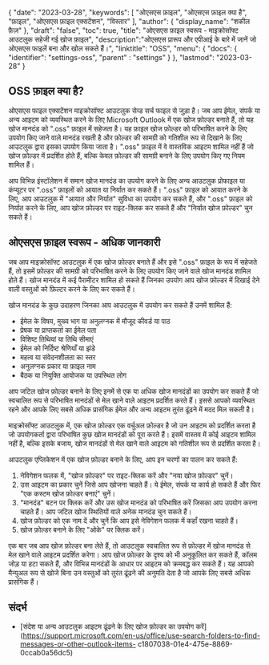 {
"date": "2023-03-28",
  "keywords": [
"ओएसएस फ़ाइल",
"ओएसएस फ़ाइल क्या है",
"फ़ाइल",
"ओएसएस फ़ाइल एक्सटेंशन",
"विस्तार"
],
  "author": {
"display_name": "शकील फ़ैज़"
},
"draft": "false",
"toc": true,
"title": "ओएसएस फ़ाइल स्वरूप - माइक्रोसॉफ्ट आउटलुक सहेजी गई खोज फ़ाइल",
  "description":"ओएसएस प्रारूप और एपीआई के बारे में जानें जो ओएसएस फाइलें बना और खोल सकते हैं।",
"linktitle": "OSS",
  "menu": {
    "docs": {
      "identifier": "settings-oss",
"parent" : "settings"
}
},
"lastmod": "2023-03-28"
}

## OSS फ़ाइल क्या है?

ओएसएस फाइल एक्सटेंशन माइक्रोसॉफ्ट आउटलुक सेव्ड सर्च फाइल से जुड़ा है। जब आप ईमेल, संपर्क या अन्य आइटम को व्यवस्थित करने के लिए Microsoft Outlook में एक खोज फ़ोल्डर बनाते हैं, तो यह खोज मानदंड को ".oss" फ़ाइल में सहेजता है। यह फ़ाइल खोज फ़ोल्डर को परिभाषित करने के लिए उपयोग किए जाने वाले मानदंड रखती है और फ़ोल्डर की सामग्री को गतिशील रूप से दिखाने के लिए आउटलुक द्वारा इसका उपयोग किया जाता है। ".oss" फ़ाइल में वे वास्तविक आइटम शामिल नहीं हैं जो खोज फ़ोल्डर में प्रदर्शित होते हैं, बल्कि केवल फ़ोल्डर की सामग्री बनाने के लिए उपयोग किए गए नियम शामिल हैं।

आप विभिन्न इंस्टॉलेशन में समान खोज मानदंड का उपयोग करने के लिए अन्य आउटलुक प्रोफाइल या कंप्यूटर पर ".oss" फ़ाइलों को आयात या निर्यात कर सकते हैं। ".oss" फ़ाइल को आयात करने के लिए, आप आउटलुक में "आयात और निर्यात" सुविधा का उपयोग कर सकते हैं, और ".oss" फ़ाइल को निर्यात करने के लिए, आप खोज फ़ोल्डर पर राइट-क्लिक कर सकते हैं और "निर्यात खोज फ़ोल्डर" चुन सकते हैं।

## ओएसएस फ़ाइल स्वरूप - अधिक जानकारी

जब आप माइक्रोसॉफ्ट आउटलुक में एक खोज फ़ोल्डर बनाते हैं और इसे ".oss" फ़ाइल के रूप में सहेजते हैं, तो इसमें फ़ोल्डर की सामग्री को परिभाषित करने के लिए उपयोग किए जाने वाले खोज मानदंड शामिल होते हैं। खोज मानदंड में कई पैरामीटर शामिल हो सकते हैं जिनका उपयोग आप खोज फ़ोल्डर में दिखाई देने वाली वस्तुओं को फ़िल्टर करने के लिए कर सकते हैं।

खोज मानदंड के कुछ उदाहरण जिनका आप आउटलुक में उपयोग कर सकते हैं उनमें शामिल हैं:

- ईमेल के विषय, मुख्य भाग या अनुलग्नक में मौजूद कीवर्ड या पाठ
- प्रेषक या प्राप्तकर्ता का ईमेल पता
- विशिष्ट तिथियां या तिथि सीमाएं
- ईमेल को निर्दिष्ट श्रेणियाँ या झंडे
- महत्व या संवेदनशीलता का स्तर
- अनुलग्नक प्रकार या फ़ाइल नाम
- बैठक या नियुक्ति आयोजक या उपस्थित लोग

आप जटिल खोज फ़ोल्डर बनाने के लिए इनमें से एक या अधिक खोज मानदंडों का उपयोग कर सकते हैं जो स्वचालित रूप से परिभाषित मानदंडों से मेल खाने वाले आइटम प्रदर्शित करते हैं। इससे आपको व्यवस्थित रहने और आपके लिए सबसे अधिक प्रासंगिक ईमेल और अन्य आइटम तुरंत ढूंढने में मदद मिल सकती है।

माइक्रोसॉफ्ट आउटलुक में, एक खोज फ़ोल्डर एक वर्चुअल फ़ोल्डर है जो उन आइटम को प्रदर्शित करता है जो उपयोगकर्ता द्वारा परिभाषित कुछ खोज मानदंडों को पूरा करते हैं। इसमें वास्तव में कोई आइटम शामिल नहीं है, बल्कि इसके बजाय, खोज मानदंडों से मेल खाने वाले आइटम को गतिशील रूप से प्रदर्शित करता है।

आउटलुक एप्लिकेशन में एक खोज फ़ोल्डर बनाने के लिए, आप इन चरणों का पालन कर सकते हैं:

1. नेविगेशन फलक में, "खोज फ़ोल्डर" पर राइट-क्लिक करें और "नया खोज फ़ोल्डर" चुनें।
2. उस आइटम का प्रकार चुनें जिसे आप खोजना चाहते हैं। ये ईमेल, संपर्क या कार्य हो सकते हैं और फिर "एक कस्टम खोज फ़ोल्डर बनाएं" चुनें।
3. "मानदंड" बटन पर क्लिक करें और उस खोज मानदंड को परिभाषित करें जिसका आप उपयोग करना चाहते हैं। आप जटिल खोज स्थितियों वाले अनेक मानदंड चुन सकते हैं।
4. खोज फ़ोल्डर को एक नाम दें और चुनें कि आप इसे नेविगेशन फलक में कहाँ रखना चाहते हैं।
5. खोज फ़ोल्डर बनाने के लिए "ओके" पर क्लिक करें।

एक बार जब आप खोज फ़ोल्डर बना लेते हैं, तो आउटलुक स्वचालित रूप से फ़ोल्डर में खोज मानदंड से मेल खाने वाले आइटम प्रदर्शित करेगा। आप खोज फ़ोल्डर के दृश्य को भी अनुकूलित कर सकते हैं, कॉलम जोड़ या हटा सकते हैं, और विभिन्न मानदंडों के आधार पर आइटम को क्रमबद्ध कर सकते हैं। यह आपको मैन्युअल रूप से खोजे बिना उन वस्तुओं को तुरंत ढूंढने की अनुमति देता है जो आपके लिए सबसे अधिक प्रासंगिक हैं।

## संदर्भ
* [संदेश या अन्य आउटलुक आइटम ढूंढने के लिए खोज फ़ोल्डर का उपयोग करें](https://support.microsoft.com/en-us/office/use-search-folders-to-find-messages-or-other-outlook-items- c1807038-01e4-475e-8869-0ccab0a56dc5)

